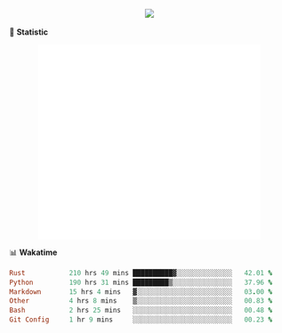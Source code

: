 <!-- https://github.com/DenverCoder1/readme-typing-svg -->
<p align="center">
<img src="https://readme-typing-svg.demolab.com?font=Orbitron&size=25&pause=1000&center=true&vCenter=true&random=false&width=600&lines=Welcome+to+my+GitHub+profile+page!" />


🌟 **Statistic**

<p align="center">
  <img width="400" align="top" src="https://github.com/fllesser/fllesser/blob/main/left.svg" />
  <img width="400" align="top" src="https://github.com/fllesser/fllesser/blob/main/right.svg" />
</p>


📊 **Wakatime**

<!--START_SECTION:waka-->

```ruby
Rust           210 hrs 49 mins ██████████▓░░░░░░░░░░░░░░   42.01 %
Python         190 hrs 31 mins █████████▒░░░░░░░░░░░░░░░   37.96 %
Markdown       15 hrs 4 mins   ▓░░░░░░░░░░░░░░░░░░░░░░░░   03.00 %
Other          4 hrs 8 mins    ▒░░░░░░░░░░░░░░░░░░░░░░░░   00.83 %
Bash           2 hrs 25 mins   ░░░░░░░░░░░░░░░░░░░░░░░░░   00.48 %
Git Config     1 hr 9 mins     ░░░░░░░░░░░░░░░░░░░░░░░░░   00.23 %
```

<!--END_SECTION:waka-->

